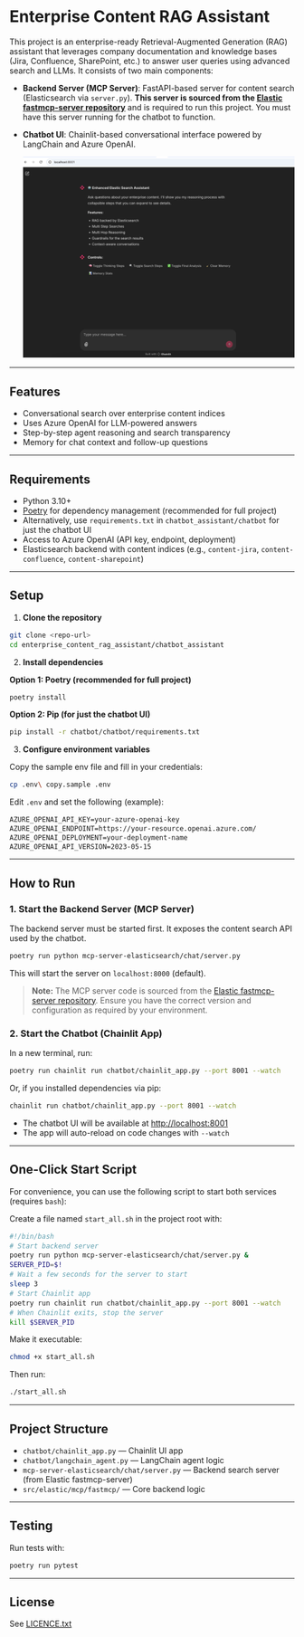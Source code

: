 # Enterprise Content RAG Assistant

This project is an enterprise-ready Retrieval-Augmented Generation (RAG) assistant that leverages company documentation and knowledge bases (Jira, Confluence, SharePoint, etc.) to answer user queries using advanced search and LLMs. It consists of two main components:

- **Backend Server (MCP Server)**: FastAPI-based server for content search (Elasticsearch via `server.py`). **This server is sourced from the [Elastic fastmcp-server repository](https://github.com/elastic/elastic-fastmcp-server)** and is required to run this project. You must have this server running for the chatbot to function.
- **Chatbot UI**: Chainlit-based conversational interface powered by LangChain and Azure OpenAI.

   ![Chainlit UI Screenshot](./images/chatbot_ui.jpg)

---

## Features
- Conversational search over enterprise content indices
- Uses Azure OpenAI for LLM-powered answers
- Step-by-step agent reasoning and search transparency
- Memory for chat context and follow-up questions

---

## Requirements
- Python 3.10+
- [Poetry](https://python-poetry.org/) for dependency management (recommended for full project)
- Alternatively, use `requirements.txt` in `chatbot_assistant/chatbot` for just the chatbot UI
- Access to Azure OpenAI (API key, endpoint, deployment)
- Elasticsearch backend with content indices (e.g., `content-jira`, `content-confluence`, `content-sharepoint`)

---

## Setup

1. **Clone the repository**

```bash
git clone <repo-url>
cd enterprise_content_rag_assistant/chatbot_assistant
```

2. **Install dependencies**

**Option 1: Poetry (recommended for full project)**
```bash
poetry install
```

**Option 2: Pip (for just the chatbot UI)**
```bash
pip install -r chatbot/chatbot/requirements.txt
```

3. **Configure environment variables**

Copy the sample env file and fill in your credentials:

```bash
cp .env\ copy.sample .env
```

Edit `.env` and set the following (example):

```
AZURE_OPENAI_API_KEY=your-azure-openai-key
AZURE_OPENAI_ENDPOINT=https://your-resource.openai.azure.com/
AZURE_OPENAI_DEPLOYMENT=your-deployment-name
AZURE_OPENAI_API_VERSION=2023-05-15
```

---

## How to Run

### 1. Start the Backend Server (MCP Server)

The backend server must be started first. It exposes the content search API used by the chatbot.

```bash
poetry run python mcp-server-elasticsearch/chat/server.py
```

This will start the server on `localhost:8000` (default).

> **Note:** The MCP server code is sourced from the [Elastic fastmcp-server repository](https://github.com/elastic/elastic-fastmcp-server). Ensure you have the correct version and configuration as required by your environment.

### 2. Start the Chatbot (Chainlit App)

In a new terminal, run:

```bash
poetry run chainlit run chatbot/chainlit_app.py --port 8001 --watch
```

Or, if you installed dependencies via pip:

```bash
chainlit run chatbot/chainlit_app.py --port 8001 --watch
```

- The chatbot UI will be available at [http://localhost:8001](http://localhost:8001)
- The app will auto-reload on code changes with `--watch`

---

## One-Click Start Script

For convenience, you can use the following script to start both services (requires `bash`):

Create a file named `start_all.sh` in the project root with:

```bash
#!/bin/bash
# Start backend server
poetry run python mcp-server-elasticsearch/chat/server.py &
SERVER_PID=$!
# Wait a few seconds for the server to start
sleep 3
# Start Chainlit app
poetry run chainlit run chatbot/chainlit_app.py --port 8001 --watch
# When Chainlit exits, stop the server
kill $SERVER_PID
```

Make it executable:

```bash
chmod +x start_all.sh
```

Then run:

```bash
./start_all.sh
```

---

## Project Structure

- `chatbot/chainlit_app.py` — Chainlit UI app
- `chatbot/langchain_agent.py` — LangChain agent logic
- `mcp-server-elasticsearch/chat/server.py` — Backend search server (from Elastic fastmcp-server)
- `src/elastic/mcp/fastmcp/` — Core backend logic

---

## Testing

Run tests with:

```bash
poetry run pytest
```

---

## License

See [LICENCE.txt](LICENCE.txt)
